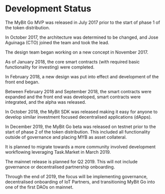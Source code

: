# Development Status

The MyBit Go MVP was released in July 2017 prior to the start of phase 1 of the token distribution.

In October 2017, the architecture was determined to be changed, and Jose Aguinaga \(CTO\) joined the team and took the lead.

The design team began working on a new concept in November 2017.

As of January 2018, the core smart contracts \(with required basic functionality for investing\) were completed.

In February 2018, a new design was put into effect and development of the front end began.

Between February 2018 and September 2018, the smart contracts were expanded and the front end was developed, smart contracts were integrated, and the alpha was released.

In October 2018, the MyBit SDK was released making it easy for anyone to develop similar investment focused decentralised applications \(dApps\).

In December 2019, the MyBit Go beta was released on testnet prior to the start of phase 2 of the token distribution. This included all functionality outside of governance and placing MYB as asset collateral.

It is planned to migrate towards a more community involved development workflowing leveraging Task.Market in March 2019.

The mainnet release is planned for Q2 2019. This will not include governance or decentralised partnership onboarding.

Through the end of 2019, the focus will be implementing governance, decentralised onboarding of IoT Partners, and transitioning MyBit Go into one of the first DAOs on mainnet. 

